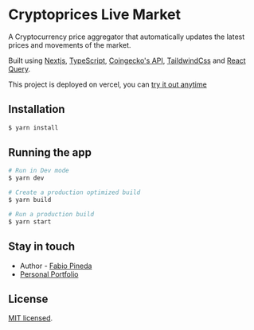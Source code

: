 # Cryptoprices Live Market

A Cryptocurrency price aggregator that automatically updates the latest prices and movements of the market.

 Built using [Nextjs](https://github.com/vercel/next.js), [TypeScript](https://github.com/microsoft/TypeScript), [Coingecko's API](https://github.com/coingecko), [TaildwindCss](https://github.com/tailwindlabs/tailwindcss) and [React Query](https://github.com/tannerlinsley/react-query).
 
 This project is deployed on vercel, you can [try it out anytime](https://cryptoprices-seven.vercel.app/)


## Installation

```bash
$ yarn install
```

## Running the app

```bash
# Run in Dev mode
$ yarn dev

# Create a production optimized build
$ yarn build

# Run a production build
$ yarn start
```

## Stay in touch

- Author - [Fabio Pineda](https://github.com/Fabioepb)
- [Personal Portfolio](https://fabiopineda.ml)

## License

[MIT licensed](LICENSE).
